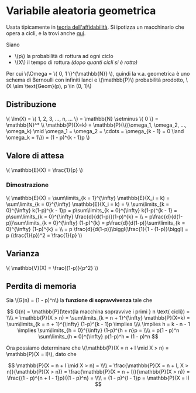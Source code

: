 # Variabile aleatoria geometrica 

Usata tipicamente in [teoria dell'affidabilità](https://it.wikipedia.org/wiki/Teoria_dell%27affidabilit%C3%A0). Si ipotizza un macchinario che opera a cicli, e la trovi anche [qui](https://it.wikipedia.org/wiki/Distribuzione_geometrica).

Siano
- \\(p\\) la probabilità di rottura ad ogni ciclo
- \\(X\\) il tempo di rottura _(dopo quanti cicli si è rotto)_

Per cui \\(\Omega = \\{ 0, 1 \\}^{\mathbb{N}} \\), quindi la v.a. geometrica è uno schema di Bernoulli con infiniti lanci e \\(\mathbb{P}\\) probabilità prodotto, \\(X \sim \text{Geom}(p), p \in (0, 1)\\)

## Distribuzione

\\(
\Im(X) = \\{ 1, 2, 3, ..., n, ... \\} = \mathbb{N} \setminus \\{ 0 \\} = \mathbb{N}^* \\\\
\mathbb{P}(X=k) = \mathbb{P}(\\{(\omega\_1, \omega\_2, ..., \omega\_k) \mid \omega\_1 = \omega\_2 = \cdots = \omega\_{k - 1} = 0 \land \omega\_k = 1\\}) = (1 - p)^{k - 1}p
\\)

## Valore di attesa

\\(
\mathbb{E}(X) = \frac{1}{p}
\\)

### Dimostrazione

\\(
\mathbb{E}(X) = \sum\limits_{k = 1}^{\infty} \mathbb{E}(X\_i = k) = 
\sum\limits_{k = 0}^{\infty} \mathbb{E}(X\_i = k) = \\\\
\sum\limits_{k = 0}^{\infty} k(1-p)^{k - 1}p =
p\sum\limits_{k = 0}^{\infty} k(1-p)^{k - 1} = 
p\sum\limits_{k = 0}^{\infty} \frac{d}{d(1-p)}(1-p)^{k} = \\\\
= p\frac{d}{d(1-p)}\sum\limits_{k = 0}^{\infty} (1-p)^{k} = 
p\frac{d}{d(1-p)}\sum\limits_{k = 0}^{\infty} (1-p)^{k} = \\\\
= p \frac{d}{d(1-p)}\biggl(\frac{1}{1 - (1-p)}\biggl) = p (\frac{1}{p})^2 = \frac{1}{p}
\\)

## Varianza

\\(
\mathbb{V}(X) = \frac{(1-p)}{p^2} 
\\)

## Perdita di memoria

Sia \\(G(n) = (1 - p)^n\\) la **funzione di sopravvivenza** tale che 

$$
G(n) = \mathbb{P}(\text{la macchina sopravvive i primi } n \text{ cicli}) = \\\\
= \mathbb{P}(X > n) = \sum\limits_{k = n + 1}^{\infty} \mathbb{P}(X=k) = \sum\limits_{k = n + 1}^{\infty} (1-p)^{k - 1}p \implies \\\\
\implies h = k - n - 1 \implies \sum\limits_{h = 0}^{\infty} (1-p)^{h + n}p = \\\\
= p(1 - p)^n \sum\limits_{h = 0}^{\infty} p(1-p)^h = (1 - p)^n
$$

Ora possiamo determinare che \\(\mathbb{P}(X = n + l \mid X > n) = \mathbb{P}(X = l)\\), dato che

$$
\mathbb{P}(X = n + l \mid X > n) = \\\\
= \frac{\mathbb{P}(X = n + l, X > n)}{\mathbb{P}(X > n)} = 
\frac{\mathbb{P}(X = n + l)}{\mathbb{P}(X > n)} =
\frac{(1 - p)^{n + l - 1}p}{(1 - p)^n} = \\\\
= (1 - p)^{l - 1}p = \mathbb{P}(X = l)
$$
